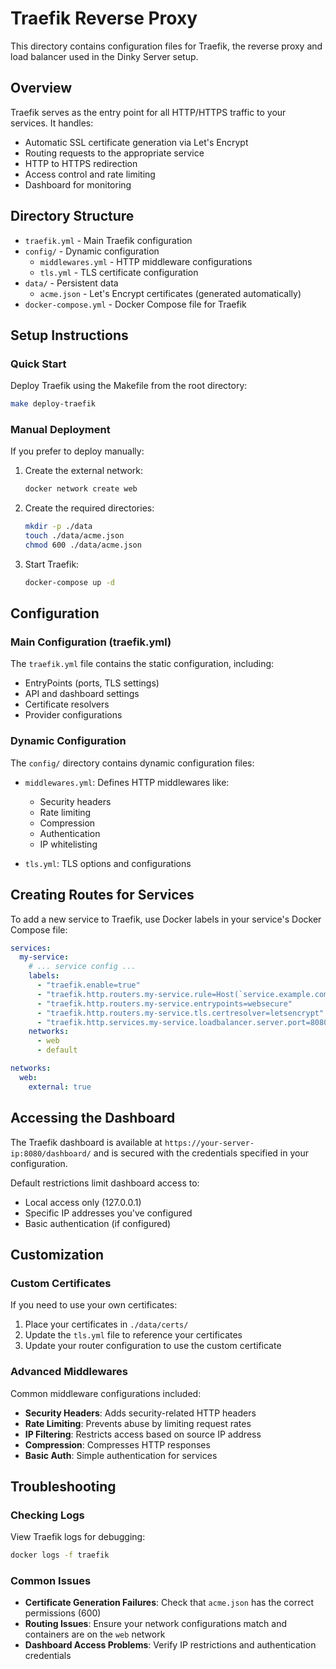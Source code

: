 # Traefik Reverse Proxy

This directory contains configuration files for Traefik, the reverse proxy and load balancer used in the Dinky Server setup.

## Overview

Traefik serves as the entry point for all HTTP/HTTPS traffic to your services. It handles:

- Automatic SSL certificate generation via Let's Encrypt
- Routing requests to the appropriate service
- HTTP to HTTPS redirection
- Access control and rate limiting
- Dashboard for monitoring

## Directory Structure

- `traefik.yml` - Main Traefik configuration
- `config/` - Dynamic configuration
  - `middlewares.yml` - HTTP middleware configurations
  - `tls.yml` - TLS certificate configuration
- `data/` - Persistent data
  - `acme.json` - Let's Encrypt certificates (generated automatically)
- `docker-compose.yml` - Docker Compose file for Traefik

## Setup Instructions

### Quick Start

Deploy Traefik using the Makefile from the root directory:

```bash
make deploy-traefik
```

### Manual Deployment

If you prefer to deploy manually:

1. Create the external network:
   ```bash
   docker network create web
   ```

2. Create the required directories:
   ```bash
   mkdir -p ./data
   touch ./data/acme.json
   chmod 600 ./data/acme.json
   ```

3. Start Traefik:
   ```bash
   docker-compose up -d
   ```

## Configuration

### Main Configuration (traefik.yml)

The `traefik.yml` file contains the static configuration, including:

- EntryPoints (ports, TLS settings)
- API and dashboard settings
- Certificate resolvers
- Provider configurations

### Dynamic Configuration

The `config/` directory contains dynamic configuration files:

- `middlewares.yml`: Defines HTTP middlewares like:
  - Security headers
  - Rate limiting
  - Compression
  - Authentication
  - IP whitelisting

- `tls.yml`: TLS options and configurations

## Creating Routes for Services

To add a new service to Traefik, use Docker labels in your service's Docker Compose file:

```yaml
services:
  my-service:
    # ... service config ...
    labels:
      - "traefik.enable=true"
      - "traefik.http.routers.my-service.rule=Host(`service.example.com`)"
      - "traefik.http.routers.my-service.entrypoints=websecure"
      - "traefik.http.routers.my-service.tls.certresolver=letsencrypt"
      - "traefik.http.services.my-service.loadbalancer.server.port=8080"
    networks:
      - web
      - default

networks:
  web:
    external: true
```

## Accessing the Dashboard

The Traefik dashboard is available at `https://your-server-ip:8080/dashboard/` and is secured with the credentials specified in your configuration.

Default restrictions limit dashboard access to:
- Local access only (127.0.0.1)
- Specific IP addresses you've configured
- Basic authentication (if configured)

## Customization

### Custom Certificates

If you need to use your own certificates:

1. Place your certificates in `./data/certs/`
2. Update the `tls.yml` file to reference your certificates
3. Update your router configuration to use the custom certificate

### Advanced Middlewares

Common middleware configurations included:

- **Security Headers**: Adds security-related HTTP headers
- **Rate Limiting**: Prevents abuse by limiting request rates
- **IP Filtering**: Restricts access based on source IP address
- **Compression**: Compresses HTTP responses
- **Basic Auth**: Simple authentication for services

## Troubleshooting

### Checking Logs

View Traefik logs for debugging:

```bash
docker logs -f traefik
```

### Common Issues

- **Certificate Generation Failures**: Check that `acme.json` has the correct permissions (600)
- **Routing Issues**: Ensure your network configurations match and containers are on the `web` network
- **Dashboard Access Problems**: Verify IP restrictions and authentication credentials 
